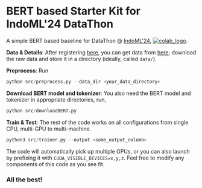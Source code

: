 # BERT based Starter Kit for IndoML'24 DataThon

A simple BERT based baseline for DataThon @ [IndoML'24](https://sites.google.com/view/datathon-indoml24), [![colab_logo](https://colab.research.google.com/assets/colab-badge.svg)](https://colab.research.google.com/github/karannb/indoml-bert-baseline/blob/main/tutorial.ipynb).

**Data & Details**: After registering [here](https://codalab.lisn.upsaclay.fr/competitions/19907#learn_the_details), you can get data from [here](https://codalab.lisn.upsaclay.fr/competitions/19907#participate); download the raw data and store it in a directory (ideally, called `data/`).

**Preprocess**: Run
```python
python src/preprocess.py --data_dir <your_data_directory>
```

**Download BERT model and tokenizer**: You also need the BERT model and tokenizer in appropriate directories, run,
```python
python src/downloadBERT.py
```

**Train & Test**: The rest of the code works on all configurations from single CPU, multi-GPU to multi-machine.
```python
python3 src/trainer.py --output <some_output_column>
```
The code will automatically pick up multiple GPUs, or you can also launch by prefixing it with `CUDA_VISIBLE_DEVICES=x,y,z`.
Feel free to modify any components of this code as you see fit.

### All the best!
